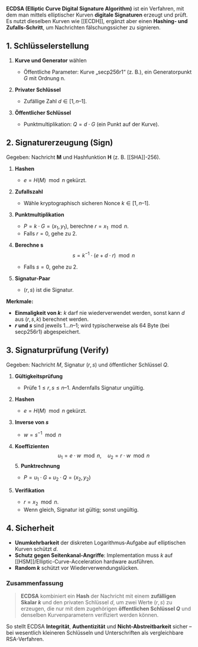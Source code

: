 **ECDSA (Elliptic Curve Digital Signature Algorithm)** ist ein Verfahren, mit dem man mittels elliptischer Kurven **digitale Signaturen** erzeugt und prüft. Es nutzt dieselben Kurven wie [[ECDH]], ergänzt aber einen **Hashing- und Zufalls-Schritt**, um Nachrichten fälschungssicher zu signieren.

## 1. Schlüsselerstellung
1. **Kurve und Generator** wählen  
    - Öffentliche Parameter: Kurve „secp256r1“ (z. B.), ein Generatorpunkt $G$ mit Ordnung n.

2. **Privater Schlüssel**  
    - Zufällige Zahl $d \in [1, n–1]$.

3. **Öffentlicher Schlüssel**  
    - Punktmultiplikation: $Q = d \cdot G$ (ein Punkt auf der Kurve).    

## 2. Signaturerzeugung (Sign)
Gegeben: Nachricht **M** und Hashfunktion **H** (z. B. [[SHA]]-256).
1. **Hashen**  
    - $e = H(M) \mod n$ gekürzt.

2. **Zufallszahl**  
    - Wähle kryptographisch sicheren Nonce $k \in [1, n–1]$. 

3. **Punktmultiplikation**  
    - $P = k \cdot G = (x_1, y_1)$, berechne $r = x_1 \mod n$.  
    - Falls $r = 0$, gehe zu 2.
   
4. **Berechne s**$$s=k^{−1}\cdot (e+d\cdot r)\mod n$$
    - Falls $s = 0$, gehe zu 2.

5. **Signatur-Paar**  
    - $(r, s)$ ist die Signatur.

**Merkmale:**
- **Einmaligkeit von $k$**: $k$ darf nie wiederverwendet werden, sonst kann $d$ aus $(r, s, k)$ berechnet werden.
- **$r$ und $s$** sind jeweils $1\dots n–1$; wird typischerweise als $64$ Byte (bei secp256r1) abgespeichert.
   

## 3. Signaturprüfung (Verify)
Gegeben: Nachricht $M$, Signatur $(r, s)$ und öffentlicher Schlüssel $Q$.
1. **Gültigkeitsprüfung**  
    - Prüfe $1 \leq r, s \leq n–1$. Andernfalls Signatur ungültig.

2. **Hashen**  
    - $e = H(M) \mod n$ gekürzt.

3. **Inverse von $s$**  
    -  $w = s^{-1} \mod n$

4. **Koeffizienten**    $$u_1 = e \cdot w \mod n, \quad u_2 = r \cdot w \mod n$$5. **Punktrechnung**  
    - $P = u_1 \cdot G + u_2 \cdot Q = (x_2, y_2)$

5. **Verifikation**  
    - $r = x_2 \mod n$.  
    - Wenn gleich, Signatur ist gültig; sonst ungültig.

## 4. Sicherheit
- **Unumkehrbarkeit** der diskreten Logarithmus‐Aufgabe auf elliptischen Kurven schützt $d$.
- **Schutz gegen Seitenkanal‐Angriffe**: Implementation muss $k$ auf [[HSM]]/Elliptic-Curve-Acceleration hardware ausführen.
- **Random $k$** schützt vor Wiederverwendungslücken.


### Zusammenfassung

> **ECDSA** kombiniert ein **Hash** der Nachricht mit einem **zufälligen Skalar $k$** und den privaten Schlüssel $d$, um zwei Werte $(r, s)$ zu erzeugen, die nur mit dem zugehörigen **öffentlichen Schlüssel $Q$** und denselben Kurvenparametern verifiziert werden können.

So stellt ECDSA **Integrität**, **Authentizität** und **Nicht-Abstreitbarkeit** sicher – bei wesentlich kleineren Schlüsseln und Unterschriften als vergleichbare RSA-Verfahren.